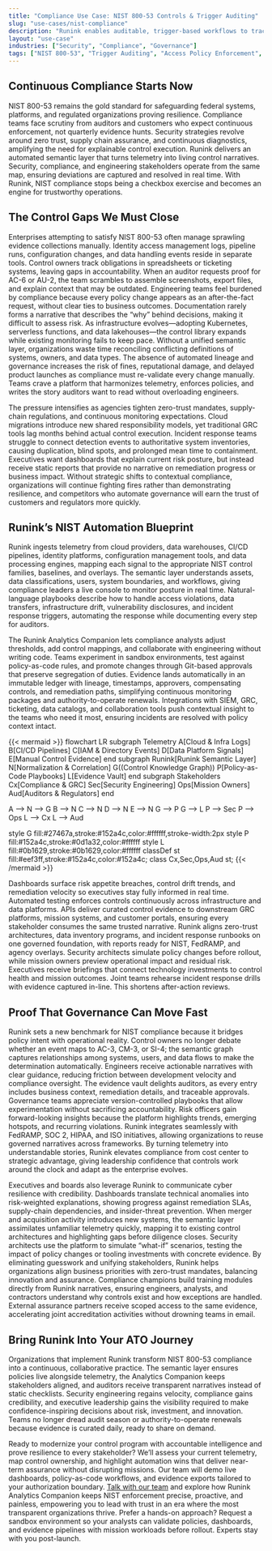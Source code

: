 ```yaml
---
title: "Compliance Use Case: NIST 800-53 Controls & Trigger Auditing"
slug: "use-cases/nist-compliance"
description: "Runink enables auditable, trigger-based workflows to track and enforce NIST 800-53 data handling, lineage, and access controls in real time."
layout: "use-case"
industries: ["Security", "Compliance", "Governance"]
tags: ["NIST 800-53", "Trigger Auditing", "Access Policy Enforcement", "Governed Pipelines", "Lineage Controls"]
---
```


## Continuous Compliance Starts Now

NIST 800-53 remains the gold standard for safeguarding federal systems, platforms, and regulated organizations proving resilience. Compliance teams face scrutiny from auditors and customers who expect continuous enforcement, not quarterly evidence hunts. Security strategies revolve around zero trust, supply chain assurance, and continuous diagnostics, amplifying the need for explainable control execution. Runink delivers an automated semantic layer that turns telemetry into living control narratives. Security, compliance, and engineering stakeholders operate from the same map, ensuring deviations are captured and resolved in real time. With Runink, NIST compliance stops being a checkbox exercise and becomes an engine for trustworthy operations.

## The Control Gaps We Must Close

Enterprises attempting to satisfy NIST 800-53 often manage sprawling evidence collections manually. Identity access management logs, pipeline runs, configuration changes, and data handling events reside in separate tools. Control owners track obligations in spreadsheets or ticketing systems, leaving gaps in accountability. When an auditor requests proof for AC-6 or AU-2, the team scrambles to assemble screenshots, export files, and explain context that may be outdated. Engineering teams feel burdened by compliance because every policy change appears as an after-the-fact request, without clear ties to business outcomes. Documentation rarely forms a narrative that describes the “why” behind decisions, making it difficult to assess risk. As infrastructure evolves—adopting Kubernetes, serverless functions, and data lakehouses—the control library expands while existing monitoring fails to keep pace. Without a unified semantic layer, organizations waste time reconciling conflicting definitions of systems, owners, and data types. The absence of automated lineage and governance increases the risk of fines, reputational damage, and delayed product launches as compliance must re-validate every change manually. Teams crave a platform that harmonizes telemetry, enforces policies, and writes the story auditors want to read without overloading engineers.

The pressure intensifies as agencies tighten zero-trust mandates, supply-chain regulations, and continuous monitoring expectations. Cloud migrations introduce new shared responsibility models, yet traditional GRC tools lag months behind actual control execution. Incident response teams struggle to connect detection events to authoritative system inventories, causing duplication, blind spots, and prolonged mean time to containment. Executives want dashboards that explain current risk posture, but instead receive static reports that provide no narrative on remediation progress or business impact. Without strategic shifts to contextual compliance, organizations will continue fighting fires rather than demonstrating resilience, and competitors who automate governance will earn the trust of customers and regulators more quickly.

## Runink’s NIST Automation Blueprint

Runink ingests telemetry from cloud providers, data warehouses, CI/CD pipelines, identity platforms, configuration management tools, and data processing engines, mapping each signal to the appropriate NIST control families, baselines, and overlays. The semantic layer understands assets, data classifications, users, system boundaries, and workflows, giving compliance leaders a live console to monitor posture in real time. Natural-language playbooks describe how to handle access violations, data transfers, infrastructure drift, vulnerability disclosures, and incident response triggers, automating the response while documenting every step for auditors.

The Runink Analytics Companion lets compliance analysts adjust thresholds, add control mappings, and collaborate with engineering without writing code. Teams experiment in sandbox environments, test against policy-as-code rules, and promote changes through Git-based approvals that preserve segregation of duties. Evidence lands automatically in an immutable ledger with lineage, timestamps, approvers, compensating controls, and remediation paths, simplifying continuous monitoring packages and authority-to-operate renewals. Integrations with SIEM, GRC, ticketing, data catalogs, and collaboration tools push contextual insight to the teams who need it most, ensuring incidents are resolved with policy context intact.

{{< mermaid >}}
flowchart LR
  subgraph Telemetry
    A[Cloud & Infra Logs]
    B[CI/CD Pipelines]
    C[IAM & Directory Events]
    D[Data Platform Signals]
    E[Manual Control Evidence]
  end
  subgraph Runink[Runink Semantic Layer]
    N[Normalization & Correlation]
    G((Control Knowledge Graph))
    P[Policy-as-Code Playbooks]
    L[Evidence Vault]
  end
  subgraph Stakeholders
    Cx[Compliance & GRC]
    Sec[Security Engineering]
    Ops[Mission Owners]
    Aud[Auditors & Regulators]
  end

  A --> N --> G
  B --> N
  C --> N
  D --> N
  E --> N
  G --> P
  G --> L
  P --> Sec
  P --> Ops
  L --> Cx
  L --> Aud

  style G fill:#27467a,stroke:#152a4c,color:#ffffff,stroke-width:2px
  style P fill:#152a4c,stroke:#0d1a32,color:#ffffff
  style L fill:#0b1629,stroke:#0b1629,color:#ffffff
  classDef st fill:#eef3ff,stroke:#152a4c,color:#152a4c;
  class Cx,Sec,Ops,Aud st;
{{< /mermaid >}}

Dashboards surface risk appetite breaches, control drift trends, and remediation velocity so executives stay fully informed in real time. Automated testing enforces controls continuously across infrastructure and data platforms. APIs deliver curated control evidence to downstream GRC platforms, mission systems, and customer portals, ensuring every stakeholder consumes the same trusted narrative. Runink aligns zero-trust architectures, data inventory programs, and incident response runbooks on one governed foundation, with reports ready for NIST, FedRAMP, and agency overlays. Security architects simulate policy changes before rollout, while mission owners preview operational impact and residual risk. Executives receive briefings that connect technology investments to control health and mission outcomes. Joint teams rehearse incident response drills with evidence captured in-line. This shortens after-action reviews.

## Proof That Governance Can Move Fast

Runink sets a new benchmark for NIST compliance because it bridges policy intent with operational reality. Control owners no longer debate whether an event maps to AC-3, CM-3, or SI-4; the semantic graph captures relationships among systems, users, and data flows to make the determination automatically. Engineers receive actionable narratives with clear guidance, reducing friction between development velocity and compliance oversight. The evidence vault delights auditors, as every entry includes business context, remediation details, and traceable approvals. Governance teams appreciate version-controlled playbooks that allow experimentation without sacrificing accountability. Risk officers gain forward-looking insights because the platform highlights trends, emerging hotspots, and recurring violations. Runink integrates seamlessly with FedRAMP, SOC 2, HIPAA, and ISO initiatives, allowing organizations to reuse governed narratives across frameworks. By turning telemetry into understandable stories, Runink elevates compliance from cost center to strategic advantage, giving leadership confidence that controls work around the clock and adapt as the enterprise evolves.

Executives and boards also leverage Runink to communicate cyber resilience with credibility. Dashboards translate technical anomalies into risk-weighted explanations, showing progress against remediation SLAs, supply-chain dependencies, and insider-threat prevention. When merger and acquisition activity introduces new systems, the semantic layer assimilates unfamiliar telemetry quickly, mapping it to existing control architectures and highlighting gaps before diligence closes. Security architects use the platform to simulate “what-if” scenarios, testing the impact of policy changes or tooling investments with concrete evidence. By eliminating guesswork and unifying stakeholders, Runink helps organizations align business priorities with zero-trust mandates, balancing innovation and assurance. Compliance champions build training modules directly from Runink narratives, ensuring engineers, analysts, and contractors understand why controls exist and how exceptions are handled. External assurance partners receive scoped access to the same evidence, accelerating joint accreditation activities without drowning teams in email.

## Bring Runink Into Your ATO Journey

Organizations that implement Runink transform NIST 800-53 compliance into a continuous, collaborative practice. The semantic layer ensures policies live alongside telemetry, the Analytics Companion keeps stakeholders aligned, and auditors receive transparent narratives instead of static checklists. Security engineering regains velocity, compliance gains credibility, and executive leadership gains the visibility required to make confidence-inspiring decisions about risk, investment, and innovation. Teams no longer dread audit season or authority-to-operate renewals because evidence is curated daily, ready to share on demand.

Ready to modernize your control program with accountable intelligence and prove resilience to every stakeholder? We’ll assess your current telemetry, map control ownership, and highlight automation wins that deliver near-term assurance without disrupting missions. Our team will demo live dashboards, policy-as-code workflows, and evidence exports tailored to your authorization boundary. [Talk with our team](/contact) and explore how Runink Analytics Companion keeps NIST enforcement precise, proactive, and painless, empowering you to lead with trust in an era where the most transparent organizations thrive.
 Prefer a hands-on approach? Request a sandbox environment so your analysts can validate policies, dashboards, and evidence pipelines with mission workloads before rollout. Experts stay with you post-launch.

